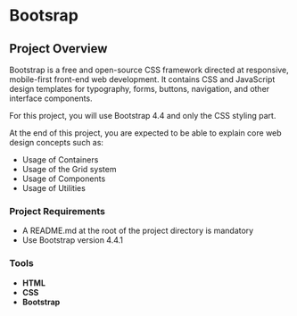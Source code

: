 # Bootsrap

## Project Overview

Bootstrap is a free and open-source CSS framework directed at responsive, mobile-first front-end web development. It contains CSS and JavaScript design templates for typography, forms, buttons, navigation, and other interface components.

For this project, you will use Bootstrap 4.4 and only the CSS styling part.

At the end of this project, you are expected to be able to explain core web design concepts such as:

- Usage of Containers
- Usage of the Grid system
- Usage of Components
- Usage of Utilities


### Project Requirements
- A README.md at the root of the project directory is mandatory
- Use Bootstrap version 4.4.1

### Tools
- **HTML**
- **CSS**
- **Bootstrap**
